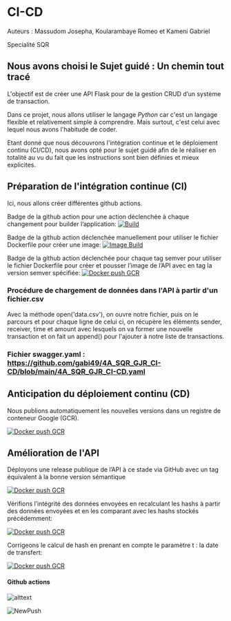 # CI-CD

Auteurs : 
Massudom Josepha,
Koularambaye Romeo et
Kameni Gabriel

Specialité SQR

## Nous avons choisi le Sujet guidé : Un chemin tout tracé
L'objectif est de créer une API Flask pour de la gestion CRUD d’un système de transaction.

Dans ce projet, nous allons utiliser le langage *Python* car c'est un langage flexible et relativement simple à comprendre. Mais surtout, c'est celui avec lequel nous avons l'habitude de coder. 

Etant donné que nous découvrons l'intégration continue et le déploiement continu (CI/CD), nous avons opté pour le sujet guidé afin de le réaliser en totalité au vu du fait que les instructions sont bien définies et mieux explicites.


## Préparation de l'intégration continue (CI)
Ici, nous allons créer différentes github actions.

Badge de la github action pour une action déclenchée à chaque changement pour builder l’application: [![Build](https://github.com/gabi49/4A_SQR_GJR_CI-CD/actions/workflows/build.yml/badge.svg)](https://github.com/gabi49/4A_SQR_GJR_CI-CD/actions/workflows/build.yml)

Badge de la github action déclenchée manuellement pour utiliser le fichier Dockerfile pour créer une image: [![Image Build](https://github.com/gabi49/4A_SQR_GJR_CI-CD/actions/workflows/build_Docker.yml/badge.svg?branch=main)](https://github.com/gabi49/4A_SQR_GJR_CI-CD/actions/workflows/build_Docker.yml)

Badge  de la github action déclenchée pour chaque tag semver pour utiliser le fichier Dockerfile pour créer et
pousser l’image de l’API avec en tag la version semver spécifiée: [![Docker push GCR](https://github.com/gabi49/4A_SQR_GJR_CI-CD/actions/workflows/Docker_push.yml/badge.svg)](https://github.com/gabi49/4A_SQR_GJR_CI-CD/actions/workflows/Docker_push.yml)


### Procédure de chargement de données dans l'API à partir d'un fichier.csv

Avec la méthode open('data.csv'), on ouvre notre fichier, puis on le parcours et pour chaque ligne de celui ci, on récupère les éléments sender, receiver, time et amount avec lesquels on va former une nouvelle transaction et on fait un append() pour l'ajouter à notre liste de transactions.

### Fichier swagger.yaml : https://github.com/gabi49/4A_SQR_GJR_CI-CD/blob/main/4A_SQR_GJR_CI-CD.yaml

## Anticipation du déploiement continu (CD)

Nous publions  automatiquement les nouvelles versions dans un registre de conteneur Google (GCR).

[![Docker push GCR](https://github.com/gabi49/4A_SQR_GJR_CI-CD/actions/workflows/Docker_push.yml/badge.svg)](https://github.com/gabi49/4A_SQR_GJR_CI-CD/actions/workflows/Docker_push.yml)


## Amélioration de l'API

Déployons une release publique de l’API à ce stade via GitHub avec un tag équivalent à la bonne version sémantique

[![Docker push GCR](https://github.com/gabi49/4A_SQR_GJR_CI-CD/actions/workflows/Docker_push.yml/badge.svg)](https://github.com/gabi49/4A_SQR_GJR_CI-CD/actions/workflows/Docker_push.yml)

Vérifions l’intégrité des données envoyées en recalculant les hashs à partir des données envoyées et en les comparant avec les hashs stockés
précédemment: 

[![Docker push GCR](https://github.com/gabi49/4A_SQR_GJR_CI-CD/actions/workflows/Docker_push.yml/badge.svg)](https://github.com/gabi49/4A_SQR_GJR_CI-CD/actions/workflows/Docker_push.yml)

Corrigeons le calcul de hash en prenant en compte le paramètre t : la date de transfert:

[![Docker push GCR](https://github.com/gabi49/4A_SQR_GJR_CI-CD/actions/workflows/Docker_push.yml/badge.svg)](https://github.com/gabi49/4A_SQR_GJR_CI-CD/actions/workflows/Docker_push.yml)

#### Github actions

![alttext](https://th.bing.com/th/id/OIP.BNlMMtzkKh4G49JGfp83gwHaFj?pid=ImgDet&rs=1)

![NewPush](https://github.com/gabi49/CI-CD/actions/workflows/blank.yml/badge.svg)





